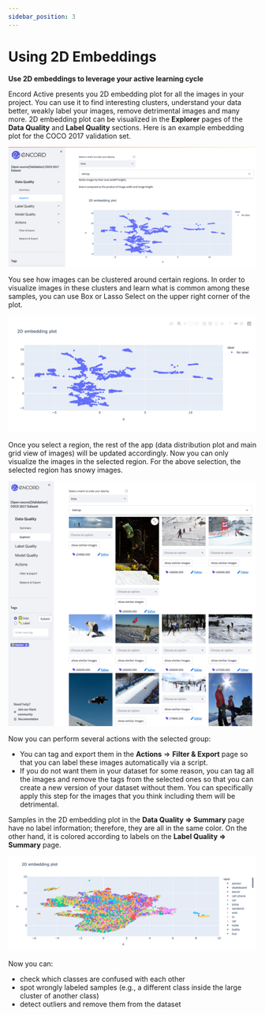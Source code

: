 ```yaml
---
sidebar_position: 3
---
```


# Using 2D Embeddings

**Use 2D embeddings to leverage your active learning cycle**

Encord Active presents you 2D embedding plot for all the images in your project. You can use it to find interesting 
clusters, understand your data better, weakly label your images, remove detrimental images and many more. 2D 
embedding plot can be visualized in the **Explorer** pages of the **Data Quality** and **Label Quality** sections. Here is an example
embedding plot for the COCO 2017 validation set.

![using-2d-embeddings-1](../images/workflows/using-2d-embeddings/using-2d-embeddings-1.png)

You see how images can be clustered around certain regions. In order to visualize images in these clusters and learn
what is common among these samples, you can use Box or Lasso Select on the upper right corner of the plot.

![using-2d-embeddings-2](../images/workflows/using-2d-embeddings/using-2d-embeddings-2.gif)

Once you select a region, the rest of the app (data distribution plot and main grid view of images) will be updated
accordingly. Now you can only visualize the images in the selected region. For the above selection, the selected region has
snowy images.

![img.png](../images/workflows/using-2d-embeddings/using-2d-embeddings-3.png)

Now you can perform several actions with the selected group:
- You can tag and export them in the **Actions** => **Filter & Export** page so that you can label these images 
automatically via a script.
- If you do not want them in your dataset for some reason, you can tag all the images and remove the tags from the
selected ones so that you can create a new version of your dataset without them. You can specifically apply this step
for the images that you think including them will be detrimental.

Samples in the 2D embedding plot in the **Data Quality => Summary** page have no label information; therefore, they are all in
the same color. On the other hand, it is colored according to labels on the **Label Quality => Summary** page. 

![using-2d-embeddings-4](../images/workflows/using-2d-embeddings/using-2d-embeddings-4.png)

Now you can:
- check which classes are confused with each other
- spot wrongly labeled samples (e.g., a different class inside the large cluster of another class)
- detect outliers and remove them from the dataset